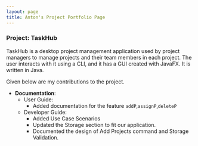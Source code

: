 ```yaml
---
layout: page
title: Anton's Project Portfolio Page
---
```


### Project: TaskHub

TaskHub is a desktop project management application used by project managers to manage projects and their team members in each project. The user interacts with it using a CLI, and it has a GUI created with JavaFX. It is written in Java.

Given below are my contributions to the project.

* **Documentation**:
    * User Guide:
        * Added documentation for the feature `addP`,`assignP`,`deleteP`
    * Developer Guide:
        * Added Use Case Scenarios 
        * Updated the Storage section to fit our application.
        * Documented the design of Add Projects command and Storage Validation.

